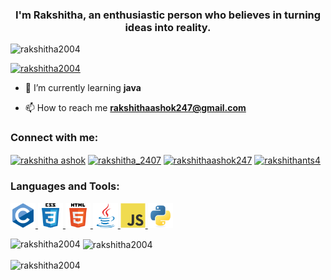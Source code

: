<h3 align="center">I'm Rakshitha, an enthusiastic person who believes in turning ideas into reality.</h3>

<p align="left"> <img src="https://komarev.com/ghpvc/?username=rakshitha2004&label=Profile%20views&color=0e75b6&style=flat" alt="rakshitha2004" /> </p>

<p align="left"> <a href="https://github.com/ryo-ma/github-profile-trophy"><img src="https://github-profile-trophy.vercel.app/?username=rakshitha2004" alt="rakshitha2004" /></a> </p>

- 🌱 I’m currently learning **java**

- 📫 How to reach me **rakshithaashok247@gmail.com**

<h3 align="left">Connect with me:</h3>
<p align="left">
<a href="https://linkedin.com/in/rakshitha ashok" target="blank"><img align="center" src="https://raw.githubusercontent.com/rahuldkjain/github-profile-readme-generator/master/src/images/icons/Social/linked-in-alt.svg" alt="rakshitha ashok" height="30" width="40" /></a>
<a href="https://www.codechef.com/users/rakshitha_2407" target="blank"><img align="center" src="https://cdn.jsdelivr.net/npm/simple-icons@3.1.0/icons/codechef.svg" alt="rakshitha_2407" height="30" width="40" /></a>
<a href="https://www.leetcode.com/rakshithaashok247" target="blank"><img align="center" src="https://raw.githubusercontent.com/rahuldkjain/github-profile-readme-generator/master/src/images/icons/Social/leet-code.svg" alt="rakshithaashok247" height="30" width="40" /></a>
<a href="https://auth.geeksforgeeks.org/user/rakshithants4" target="blank"><img align="center" src="https://raw.githubusercontent.com/rahuldkjain/github-profile-readme-generator/master/src/images/icons/Social/geeks-for-geeks.svg" alt="rakshithants4" height="30" width="40" /></a>
</p>

<h3 align="left">Languages and Tools:</h3>
<p align="left"> <a href="https://www.cprogramming.com/" target="_blank" rel="noreferrer"> <img src="https://raw.githubusercontent.com/devicons/devicon/master/icons/c/c-original.svg" alt="c" width="40" height="40"/> </a> <a href="https://www.w3schools.com/css/" target="_blank" rel="noreferrer"> <img src="https://raw.githubusercontent.com/devicons/devicon/master/icons/css3/css3-original-wordmark.svg" alt="css3" width="40" height="40"/> </a> <a href="https://www.w3.org/html/" target="_blank" rel="noreferrer"> <img src="https://raw.githubusercontent.com/devicons/devicon/master/icons/html5/html5-original-wordmark.svg" alt="html5" width="40" height="40"/> </a> <a href="https://www.java.com" target="_blank" rel="noreferrer"> <img src="https://raw.githubusercontent.com/devicons/devicon/master/icons/java/java-original.svg" alt="java" width="40" height="40"/> </a> <a href="https://developer.mozilla.org/en-US/docs/Web/JavaScript" target="_blank" rel="noreferrer"> <img src="https://raw.githubusercontent.com/devicons/devicon/master/icons/javascript/javascript-original.svg" alt="javascript" width="40" height="40"/> </a> <a href="https://www.python.org" target="_blank" rel="noreferrer"> <img src="https://raw.githubusercontent.com/devicons/devicon/master/icons/python/python-original.svg" alt="python" width="40" height="40"/> </a> </p>

<p><img align="left" src="https://github-readme-stats.vercel.app/api/top-langs?username=rakshitha2004&show_icons=true&locale=en&layout=compact" alt="rakshitha2004" /></p>

<p>&nbsp;<img align="center" src="https://github-readme-stats.vercel.app/api?username=rakshitha2004&show_icons=true&locale=en" alt="rakshitha2004" /></p>

<p><img align="center" src="https://github-readme-streak-stats.herokuapp.com/?user=rakshitha2004&" alt="rakshitha2004" /></p>
